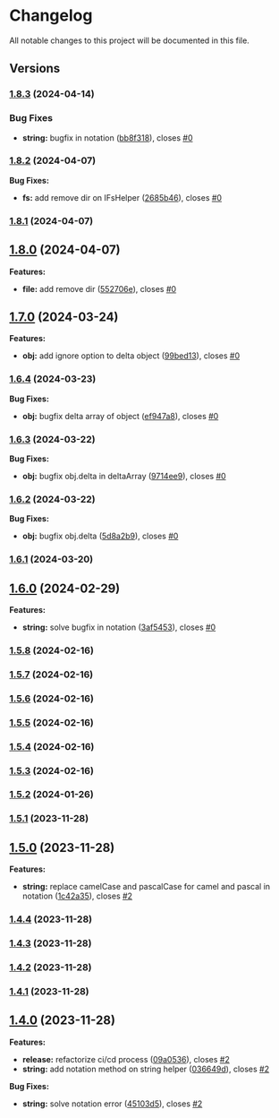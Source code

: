 # Changelog

All notable changes to this project will be documented in this file.

## Versions

### [1.8.3](https://github.com/data7expressions/h3lp/compare/v1.8.2...v1.8.3) (2024-04-14)


### Bug Fixes

* **string:** bugfix in notation ([bb8f318](https://github.com/data7expressions/h3lp/commit/bb8f318a02bbc17c51b468c1a57f28931be30fcd)), closes [#0](https://github.com/data7expressions/h3lp/issues/0)

### [1.8.2](https://github.com/data7expressions/h3lp/compare/v1.8.1...v1.8.2) (2024-04-07)

**Bug Fixes:**

* **fs:** add remove dir on IFsHelper ([2685b46](https://github.com/data7expressions/h3lp/commit/2685b46136db13c742903ef10df8fa1b2163d384)), closes [#0](https://github.com/data7expressions/h3lp/issues/0)

### [1.8.1](https://github.com/data7expressions/h3lp/compare/v1.8.0...v1.8.1) (2024-04-07)

## [1.8.0](https://github.com/data7expressions/h3lp/compare/v1.7.0...v1.8.0) (2024-04-07)

**Features:**

* **file:** add remove dir ([552706e](https://github.com/data7expressions/h3lp/commit/552706e4897840c109f13e57112b2814df448c0a)), closes [#0](https://github.com/data7expressions/h3lp/issues/0)

## [1.7.0](https://github.com/data7expressions/h3lp/compare/v1.6.4...v1.7.0) (2024-03-24)

**Features:**

* **obj:** add ignore option to delta object ([99bed13](https://github.com/data7expressions/h3lp/commit/99bed13251ed38ae650af1c3e36b6ee39b7df522)), closes [#0](https://github.com/data7expressions/h3lp/issues/0)

### [1.6.4](https://github.com/data7expressions/h3lp/compare/v1.6.3...v1.6.4) (2024-03-23)

**Bug Fixes:**

* **obj:** bugfix delta array of object ([ef947a8](https://github.com/data7expressions/h3lp/commit/ef947a887a7dcd57ebe0972628395d53340b5a2e)), closes [#0](https://github.com/data7expressions/h3lp/issues/0)

### [1.6.3](https://github.com/data7expressions/h3lp/compare/v1.6.2...v1.6.3) (2024-03-22)

**Bug Fixes:**

* **obj:** bugfix obj.delta in deltaArray ([9714ee9](https://github.com/data7expressions/h3lp/commit/9714ee92cdbfaed50a2581ef28a96ccdcd11fb45)), closes [#0](https://github.com/data7expressions/h3lp/issues/0)

### [1.6.2](https://github.com/data7expressions/h3lp/compare/v1.6.1...v1.6.2) (2024-03-22)

**Bug Fixes:**

* **obj:** bugfix obj.delta ([5d8a2b9](https://github.com/data7expressions/h3lp/commit/5d8a2b96758d181a75afa591f05130095bca96f6)), closes [#0](https://github.com/data7expressions/h3lp/issues/0)

### [1.6.1](https://github.com/data7expressions/h3lp/compare/v1.6.0...v1.6.1) (2024-03-20)

## [1.6.0](https://github.com/data7expressions/h3lp/compare/v1.5.8...v1.6.0) (2024-02-29)

**Features:**

* **string:** solve bugfix in notation ([3af5453](https://github.com/data7expressions/h3lp/commit/3af5453c230c54941be0eedea5f1ab06f82956aa)), closes [#0](https://github.com/data7expressions/h3lp/issues/0)

### [1.5.8](https://github.com/data7expressions/h3lp/compare/v1.5.7...v1.5.8) (2024-02-16)

### [1.5.7](https://github.com/data7expressions/h3lp/compare/v1.5.6...v1.5.7) (2024-02-16)

### [1.5.6](https://github.com/data7expressions/h3lp/compare/v1.5.5...v1.5.6) (2024-02-16)

### [1.5.5](https://github.com/data7expressions/h3lp/compare/v1.5.4...v1.5.5) (2024-02-16)

### [1.5.4](https://github.com/data7expressions/h3lp/compare/v1.5.3...v1.5.4) (2024-02-16)

### [1.5.3](https://github.com/data7expressions/h3lp/compare/v1.5.2...v1.5.3) (2024-02-16)

### [1.5.2](https://github.com/data7expressions/h3lp/compare/v1.5.1...v1.5.2) (2024-01-26)

### [1.5.1](https://github.com/data7expressions/h3lp/compare/v1.5.0...v1.5.1) (2023-11-28)

## [1.5.0](https://github.com/data7expressions/h3lp/compare/v1.4.4...v1.5.0) (2023-11-28)

**Features:**

* **string:** replace camelCase and pascalCase for camel and pascal in notation ([1c42a35](https://github.com/data7expressions/h3lp/commit/1c42a3519d6c7d421170dfb929a5798455b05ab6)), closes [#2](https://github.com/data7expressions/h3lp/issues/2)

### [1.4.4](https://github.com/data7expressions/h3lp/compare/v1.4.3...v1.4.4) (2023-11-28)

### [1.4.3](https://github.com/data7expressions/h3lp/compare/v1.4.2...v1.4.3) (2023-11-28)

### [1.4.2](https://github.com/data7expressions/h3lp/compare/v1.4.1...v1.4.2) (2023-11-28)

### [1.4.1](https://github.com/data7expressions/h3lp/compare/v1.4.0...v1.4.1) (2023-11-28)

## [1.4.0](https://github.com/data7expressions/h3lp/compare/v1.3.8...v1.4.0) (2023-11-28)

**Features:**

* **release:** refactorize ci/cd process ([09a0536](https://github.com/data7expressions/h3lp/commit/09a05369b878260f8c757a4a8c4916a6aa42f21e)), closes [#2](https://github.com/data7expressions/h3lp/issues/2)
* **string:** add notation method on string helper ([036649d](https://github.com/data7expressions/h3lp/commit/036649d317efeccc556b56bc2e7b554e3fc36b97)), closes [#2](https://github.com/data7expressions/h3lp/issues/2)

**Bug Fixes:**

* **string:** solve notation error ([45103d5](https://github.com/data7expressions/h3lp/commit/45103d56822f06ed4189c46005d113b40c49d394)), closes [#2](https://github.com/data7expressions/h3lp/issues/2)

